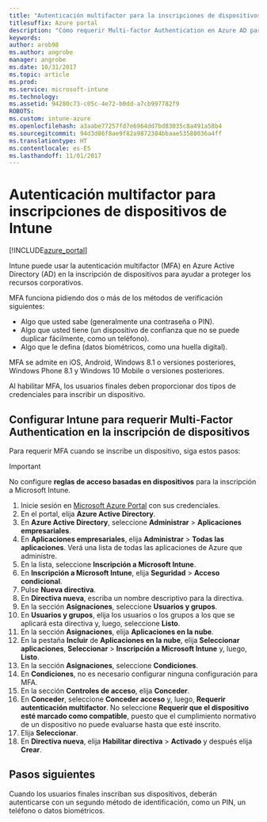```yaml
---
title: "Autenticación multifactor para la inscripciones de dispositivos de Intune"
titlesuffix: Azure portal
description: "Cómo requerir Multi-factor Authentication en Azure AD para la inscripción de dispositivos."
keywords: 
author: arob98
ms.author: angrobe
manager: angrobe
ms.date: 10/31/2017
ms.topic: article
ms.prod: 
ms.service: microsoft-intune
ms.technology: 
ms.assetid: 94280c73-c05c-4e72-b0dd-a7cb997782f9
ROBOTS: 
ms.custom: intune-azure
ms.openlocfilehash: a3aabe77257fd7e6964dd7bd83035c8a491a58b4
ms.sourcegitcommit: 94d3d86f8ae9f82a9872384bbaae53580036a4ff
ms.translationtype: HT
ms.contentlocale: es-ES
ms.lasthandoff: 11/01/2017
---
```

# <a name="multi-factor-authentication-for-intune-device-enrollments"></a>Autenticación multifactor para inscripciones de dispositivos de Intune

[!INCLUDE[azure_portal](./includes/azure_portal.md)]

Intune puede usar la autenticación multifactor (MFA) en Azure Active Directory (AD) en la inscripción de dispositivos para ayudar a proteger los recursos corporativos.

MFA funciona pidiendo dos o más de los métodos de verificación siguientes:

- Algo que usted sabe (generalmente una contraseña o PIN).
- Algo que usted tiene (un dispositivo de confianza que no se puede duplicar fácilmente, como un teléfono).
- Algo que le defina (datos biométricos, como una huella digital).

MFA se admite en iOS, Android, Windows 8.1 o versiones posteriores, Windows Phone 8.1 y Windows 10 Mobile o versiones posteriores.

Al habilitar MFA, los usuarios finales deben proporcionar dos tipos de credenciales para inscribir un dispositivo.

## <a name="configure-intune-to-require-multi-factor-authentication-at-device-enrollment"></a>Configurar Intune para requerir Multi-Factor Authentication en la inscripción de dispositivos

Para requerir MFA cuando se inscribe un dispositivo, siga estos pasos:

>[!Important]
>No configure **reglas de acceso basadas en dispositivos** para la inscripción a Microsoft Intune.

1. Inicie sesión en [Microsoft Azure Portal](https://portal.azure.com) con sus credenciales.
2. En el portal, elija **Azure Active Directory**.
2. En **Azure Active Directory**, seleccione **Administrar** > **Aplicaciones empresariales**.
3. En **Aplicaciones empresariales**, elija **Administrar** > **Todas las aplicaciones**. Verá una lista de todas las aplicaciones de Azure que administre.
3. En la lista, seleccione **Inscripción a Microsoft Intune**.
4. En **Inscripción a Microsoft Intune**, elija **Seguridad** > **Acceso condicional**.
5. Pulse **Nueva directiva**.
6. En **Directiva nueva**, escriba un nombre descriptivo para la directiva.
7. En la sección **Asignaciones**, seleccione **Usuarios y grupos**.
8. En **Usuarios y grupos**, elija los usuarios o los grupos a los que se aplicará esta directiva y, luego, seleccione **Listo**.
9. En la sección **Asignaciones**, elija **Aplicaciones en la nube**.
10. En la pestaña **Incluir** de **Aplicaciones en la nube**, elija **Seleccionar aplicaciones**, **Seleccionar** > **Inscripción a Microsoft Intune** y, luego, **Listo**.
11. En la sección **Asignaciones**, seleccione **Condiciones**.
12. En **Condiciones**, no es necesario configurar ninguna configuración para MFA.
13. En la sección **Controles de acceso**, elija **Conceder**.
14. En **Conceder**, seleccione **Conceder acceso** y, luego, **Requerir autenticación multifactor**.
    No seleccione **Requerir que el dispositivo esté marcado como compatible**, puesto que el cumplimiento normativo de un dispositivo no puede evaluarse hasta que esté inscrito.
15. Elija **Seleccionar**.
16. En **Directiva nueva**, elija **Habilitar directiva** > **Activado** y después elija **Crear**.



## <a name="next-steps"></a>Pasos siguientes

Cuando los usuarios finales inscriban sus dispositivos, deberán autenticarse con un segundo método de identificación, como un PIN, un teléfono o datos biométricos.
